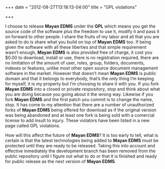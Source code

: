 +++
date = "2012-08-27T13:18:13-04:00"
title = "GPL violations"

+++

I choose to release **Mayan EDMS** under the **GPL** which means you get the source code of the software plus the freedom to use it, modify it and pass it on forward to other people. I share the fruits of my labor and all that you are asked to do is share what you build on top of **Mayan EDMS** too. If being given the software with all these liberties and that simple requirement wasn’t enough, **Mayan EDMS** is also provided free of charge, it cost you $0.00 to download, install or use, there is no registration required, there are no limitation of the amount of user, roles, group, folders, documents, indexes or features, unlike most other open source document management software in the market. However that doesn’t mean **Mayan EDMS** is public domain and that it belongs to everybody, that’s the only thing I’m keeping for myself, it is my property but I’m choosing to share it with you. If you fork **Mayan EDMS** into a closed or private respository, stop and think about what you are doing because you going about it the wrong way. Likewise if you fork **Mayan EDMS** and the first patch you commit is to change the name, stop. It has come to my attention that there are a number of unauthorized forks of **Mayan EDMS** being offered for download as if the original version was being abandoned and at least one fork is being sold with a comercial license to add insult to injury. These violators have been listed in a new page called GPL violations.

How will this affect the future of **Mayan EDMS**? It is too early to tell, what is certain is that the latest technologies being added to **Mayan EDMS** must be protected until they are ready to be released. Taking this into account and effective inmediately the development branch has been removed from the public repository until I figure out what to do or that it is finished and ready for public release as the next version of **Mayan EDMS**.
